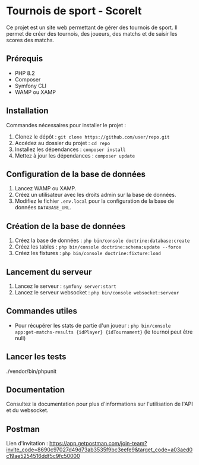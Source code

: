 # Tournois de sport - Scorelt

Ce projet est un site web permettant de gérer des tournois de sport. 
Il permet de créer des tournois, des joueurs, des matchs et de saisir les scores des matchs.

## Prérequis

- PHP 8.2
- Composer
- Symfony CLI
- WAMP ou XAMP

## Installation

Commandes nécessaires pour installer le projet : 

1. Clonez le dépôt : `git clone https://github.com/user/repo.git`
2. Accédez au dossier du projet : `cd repo`
3. Installez les dépendances : `composer install`
4. Mettez à jour les dépendances : `composer update`

## Configuration de la base de données

1. Lancez WAMP ou XAMP.
2. Créez un utilisateur avec les droits admin sur la base de données.
3. Modifiez le fichier `.env.local` pour la configuration de la base de données `DATABASE_URL`.

## Création de la base de données

1. Créez la base de données : `php bin/console doctrine:database:create`
2. Créez les tables : `php bin/console doctrine:schema:update --force`
3. Créez les fixtures : `php bin/console doctrine:fixture:load`

## Lancement du serveur

1. Lancez le serveur : `symfony server:start`
2. Lancez le serveur websocket : `php bin/console websocket:serveur`

## Commandes utiles

- Pour récupérer les stats de partie d'un joueur : `php bin/console app:get-matchs-results {idPlayer} {idTournament}` (le tournoi peut être null)

## Lancer les tests

./vendor/bin/phpunit

## Documentation

Consultez la documentation pour plus d'informations sur l'utilisation de l'API et du websocket.

## Postman 

Lien d'invitation : https://app.getpostman.com/join-team?invite_code=8690c97027d49d73ab3535f9bc3eefe9&target_code=a03aed0c19ae5254516ddf5c9fc50000
